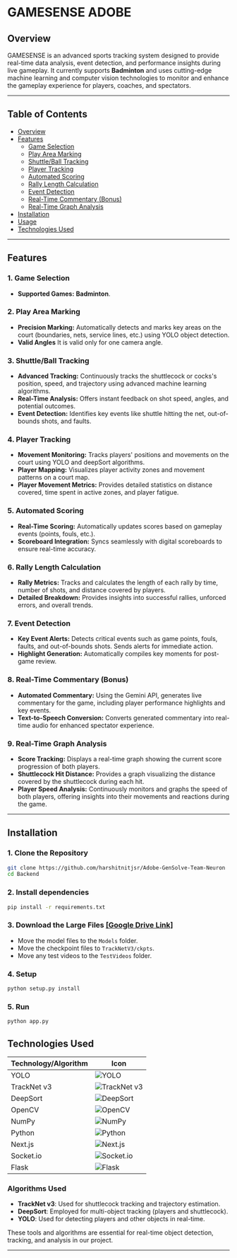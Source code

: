 # GAMESENSE ADOBE

## Overview

GAMESENSE is an advanced sports tracking system designed to provide real-time data analysis, event detection, and performance insights during live gameplay. It currently supports **Badminton** and uses cutting-edge machine learning and computer vision technologies to monitor and enhance the gameplay experience for players, coaches, and spectators.

---

## Table of Contents
- [Overview](#overview)
- [Features](#features)
  - [Game Selection](#1-game-selection)
  - [Play Area Marking](#2-play-area-marking)
  - [Shuttle/Ball Tracking](#3-shuttleball-tracking)
  - [Player Tracking](#4-player-tracking)
  - [Automated Scoring](#5-automated-scoring)
  - [Rally Length Calculation](#6-rally-length-calculation)
  - [Event Detection](#7-event-detection)
  - [Real-Time Commentary (Bonus)](#8-real-time-commentary-bonus)
  - [Real-Time Graph Analysis](#9-real-time-graph-analysis)
- [Installation](#installation)
- [Usage](#usage)
- [Technologies Used](#technologies-used)


---

## Features

### 1. Game Selection
- **Supported Games:**  **Badminton**.


### 2. Play Area Marking
- **Precision Marking:** Automatically detects and marks key areas on the court (boundaries, nets, service lines, etc.) using YOLO object detection.
- **Valid Angles**  It is valid only for one  camera angle.

### 3. Shuttle/Ball Tracking
- **Advanced Tracking:** Continuously tracks the shuttlecock or cocks's position, speed, and trajectory using advanced machine learning algorithms.
- **Real-Time Analysis:** Offers instant feedback on shot speed, angles, and potential outcomes.
- **Event Detection:** Identifies key events like shuttle hitting the net, out-of-bounds shots, and faults.

### 4. Player Tracking
- **Movement Monitoring:** Tracks players' positions and movements on the court using YOLO and deepSort algorithms.
- **Player Mapping:** Visualizes player activity zones and movement patterns on a court map.
- **Player Movement Metrics:** Provides detailed statistics on distance covered, time spent in active zones, and player fatigue.

### 5. Automated Scoring
- **Real-Time Scoring:** Automatically updates scores based on gameplay events (points, fouls, etc.).
- **Scoreboard Integration:** Syncs seamlessly with digital scoreboards to ensure real-time accuracy.

### 6. Rally Length Calculation
- **Rally Metrics:** Tracks and calculates the length of each rally by time, number of shots, and distance covered by players.
- **Detailed Breakdown:** Provides insights into successful rallies, unforced errors, and overall trends.

### 7. Event Detection
- **Key Event Alerts:** Detects critical events such as game points, fouls, faults, and out-of-bounds shots. Sends alerts for immediate action.
- **Highlight Generation:** Automatically compiles key moments for post-game review.

### 8. Real-Time Commentary (Bonus)
- **Automated Commentary:** Using the Gemini API, generates live commentary for the game, including player performance highlights and key events.
- **Text-to-Speech Conversion:** Converts generated commentary into real-time audio for enhanced spectator experience.

### 9. Real-Time Graph Analysis
- **Score Tracking:** Displays a real-time graph showing the current score progression of both players.
- **Shuttlecock Hit Distance:** Provides a graph visualizing the distance covered by the shuttlecock during each hit.
- **Player Speed Analysis:** Continuously monitors and graphs the speed of both players, offering insights into their movements and reactions during the game.



---


## Installation

### 1. Clone the Repository
```bash
git clone https://github.com/harshitnitjsr/Adobe-GenSolve-Team-Neuron
cd Backend
```

### 2. Install dependencies
```bash
pip install -r requirements.txt
```

### 3. Download the Large Files [[Google Drive Link]](https://drive.google.com/your-link-here)
- Move the model files to the `Models` folder.
- Move the checkpoint files to `TrackNetV3/ckpts`.
- Move any test videos to the `TestVideos` folder.

### 4. Setup
```bash
python setup.py install
```
### 5. Run
```bash
python app.py
```




## Technologies Used


| Technology/Algorithm | Icon  |
|----------------------|-------|
| YOLO                 | ![YOLO](https://img.shields.io/badge/YOLO-v8-blue) |
| TrackNet v3          | ![TrackNet v3](https://img.shields.io/badge/TrackNet-v3-orange) |
| DeepSort             | ![DeepSort](https://img.shields.io/badge/DeepSort-green) |
| OpenCV               | ![OpenCV](https://img.shields.io/badge/OpenCV-brightgreen) |
| NumPy                | ![NumPy](https://img.shields.io/badge/NumPy-blue) |
| Python               | ![Python](https://img.shields.io/badge/Python-blue) |
| Next.js              | ![Next.js](https://img.shields.io/badge/Next.js-black) |
| Socket.io            | ![Socket.io](https://img.shields.io/badge/Socket.io-black) |
| Flask                | ![Flask](https://img.shields.io/badge/Flask-blue) |

### Algorithms Used
- **TrackNet v3**: Used for shuttlecock tracking and trajectory estimation.
- **DeepSort**: Employed for multi-object tracking (players and shuttlecock).
- **YOLO**: Used for detecting players and other objects in real-time.

These tools and algorithms are essential for real-time object detection, tracking, and analysis in our project.



---

